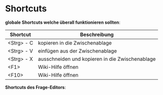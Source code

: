 # Shortcuts
**globale Shortcuts welche überall funktionieren sollten**:

| Shortcut         | Beschreibung                                    |
|------------------|-------------------------------------------------|
| &lt;Strg&gt; - C | kopieren in die Zwischenablage                  |
| &lt;Strg&gt; - V | einfügen aus der Zwischenablage                 |
| &lt;Strg&gt; - X | ausschneiden und kopieren in die Zwischenablage |
| &lt;F1&gt;       | Wiki-Hilfe öffnen                               |
| &lt;F10&gt;      | Wiki-Hilfe öffnen                               |


**Shortcuts des Frage-Editors**:
